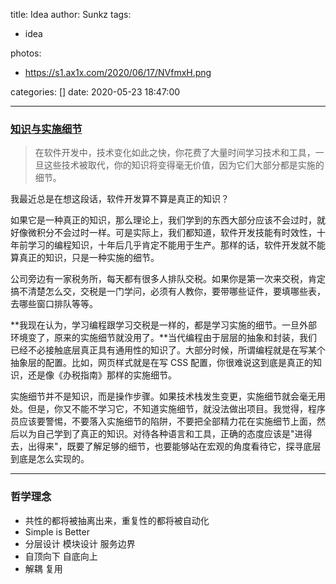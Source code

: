 title: Idea
author: Sunkz
tags:
  - idea

photos:

- https://s1.ax1x.com/2020/06/17/NVfmxH.png

categories: []
date: 2020-05-23 18:47:00

---

### [知识与实施细节](http://www.ruanyifeng.com/blog/2018/10/weekly-issue-28.html)

> 在软件开发中，技术变化如此之快，你花费了大量时间学习技术和工具，一旦这些技术被取代，你的知识将变得毫无价值，因为它们大部分都是实施的细节。

我最近总是在想这段话，软件开发算不算是真正的知识？

如果它是一种真正的知识，那么理论上，我们学到的东西大部分应该不会过时，就好像微积分不会过时一样。可是实际上，我们都知道，软件开发技能有时效性，十年前学习的编程知识，十年后几乎肯定不能用于生产。那样的话，软件开发就不能算真正的知识，只是一种实施的细节。

公司旁边有一家税务所，每天都有很多人排队交税。如果你是第一次来交税，肯定搞不清楚怎么交，交税是一门学问，必须有人教你，要带哪些证件，要填哪些表，去哪些窗口排队等等。

**我现在认为，学习编程跟学习交税是一样的，都是学习实施的细节。一旦外部环境变了，原来的实施细节就没用了。**当代编程由于层层的抽象和封装，我们已经不必接触底层真正具有通用性的知识了。大部分时候，所谓编程就是在写某个抽象层的配置。比如，网页样式就是在写 CSS 配置，你很难说这到底是真正的知识，还是像《办税指南》那样的实施细节。

实施细节并不是知识，而是操作步骤。如果技术栈发生变更，实施细节就会毫无用处。但是，你又不能不学习它，不知道实施细节，就没法做出项目。我觉得，程序员应该要警惕，不要落入实施细节的陷阱，不要把全部精力花在实施细节上面，然后以为自己学到了真正的知识。对待各种语言和工具，正确的态度应该是"进得去，出得来"，既要了解足够的细节，也要能够站在宏观的角度看待它，探寻底层到底是怎么实现的。

------

### 哲学理念

- 共性的都将被抽离出来，重复性的都将被自动化
- Simple is Better
- 分层设计 模块设计 服务边界
- 自顶向下 自底向上
- 解耦 复用
